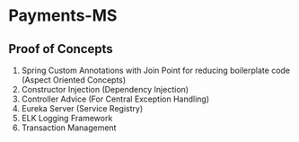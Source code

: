 # Payments-MS

## Proof of Concepts

1. Spring Custom Annotations with Join Point for reducing boilerplate code (Aspect Oriented Concepts)
2. Constructor Injection (Dependency Injection)
3. Controller Advice (For Central Exception Handling)
4. Eureka Server (Service Registry)
5. ELK Logging Framework
6. Transaction Management